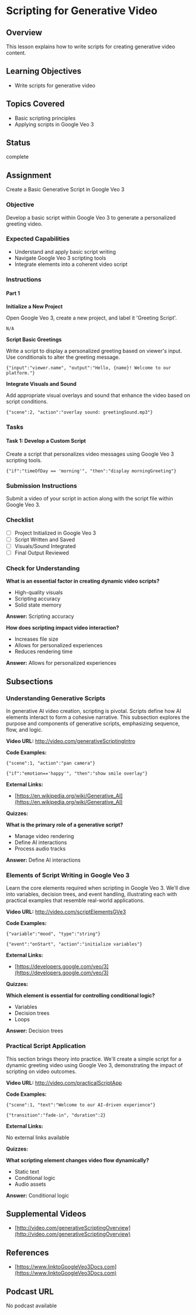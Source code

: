 # Scripting for Generative Video

## Overview

This lesson explains how to write scripts for creating generative video content.

## Learning Objectives

- Write scripts for generative video

## Topics Covered

- Basic scripting principles
- Applying scripts in Google Veo 3

## Status

complete

## Assignment

Create a Basic Generative Script in Google Veo 3

### Objective

Develop a basic script within Google Veo 3 to generate a personalized greeting video.

### Expected Capabilities

- Understand and apply basic script writing
- Navigate Google Veo 3 scripting tools
- Integrate elements into a coherent video script

### Instructions

#### Part 1

**Initialize a New Project**

Open Google Veo 3, create a new project, and label it 'Greeting Script'.

```
N/A
```

**Script Basic Greetings**

Write a script to display a personalized greeting based on viewer's input. Use conditionals to alter the greeting message.

```
{"input":"viewer.name", "output":"Hello, {name}! Welcome to our platform."}
```

**Integrate Visuals and Sound**

Add appropriate visual overlays and sound that enhance the video based on script conditions.

```
{"scene":2, "action":"overlay sound: greetingSound.mp3"}
```

### Tasks

#### Task 1: Develop a Custom Script

Create a script that personalizes video messages using Google Veo 3 scripting tools.

```
{"if":"timeOfDay == 'morning'", "then":"display morningGreeting"}
```

### Submission Instructions

Submit a video of your script in action along with the script file within Google Veo 3.

### Checklist

- [ ] Project Initialized in Google Veo 3
- [ ] Script Written and Saved
- [ ] Visuals/Sound Integrated
- [ ] Final Output Reviewed

### Check for Understanding

**What is an essential factor in creating dynamic video scripts?**

- High-quality visuals
- Scripting accuracy
- Solid state memory

**Answer:** Scripting accuracy

**How does scripting impact video interaction?**

- Increases file size
- Allows for personalized experiences
- Reduces rendering time

**Answer:** Allows for personalized experiences

## Subsections

### Understanding Generative Scripts

In generative AI video creation, scripting is pivotal. Scripts define how AI elements interact to form a cohesive narrative. This subsection explores the purpose and components of generative scripts, emphasizing sequence, flow, and logic.

**Video URL:** http://video.com/generativeScriptingIntro

**Code Examples:**

```
{"scene":1, "action":"pan camera"}
```

```
{"if":"emotion=='happy'", "then":"show smile overlay"}
```

**External Links:**

- [https://en.wikipedia.org/wiki/Generative_AI](https://en.wikipedia.org/wiki/Generative_AI)

**Quizzes:**

**What is the primary role of a generative script?**

- Manage video rendering
- Define AI interactions
- Process audio tracks

**Answer:** Define AI interactions

### Elements of Script Writing in Google Veo 3

Learn the core elements required when scripting in Google Veo 3. We'll dive into variables, decision trees, and event handling, illustrating each with practical examples that resemble real-world applications.

**Video URL:** http://video.com/scriptElementsGVe3

**Code Examples:**

```
{"variable":"mood", "type":"string"}
```

```
{"event":"onStart", "action":"initialize variables"}
```

**External Links:**

- [https://developers.google.com/veo/3](https://developers.google.com/veo/3)

**Quizzes:**

**Which element is essential for controlling conditional logic?**

- Variables
- Decision trees
- Loops

**Answer:** Decision trees

### Practical Script Application

This section brings theory into practice. We'll create a simple script for a dynamic greeting video using Google Veo 3, demonstrating the impact of scripting on video outcomes.

**Video URL:** http://video.com/practicalScriptApp

**Code Examples:**

```
{"scene":1, "text":"Welcome to our AI-driven experience"}
```

```
{"transition":"fade-in", "duration":2}
```

**External Links:**

No external links available

**Quizzes:**

**What scripting element changes video flow dynamically?**

- Static text
- Conditional logic
- Audio assets

**Answer:** Conditional logic

## Supplemental Videos

- [http://video.com/generativeScriptingOverview](http://video.com/generativeScriptingOverview)

## References

- [https://www.linktoGoogleVeo3Docs.com](https://www.linktoGoogleVeo3Docs.com)

## Podcast URL

No podcast available